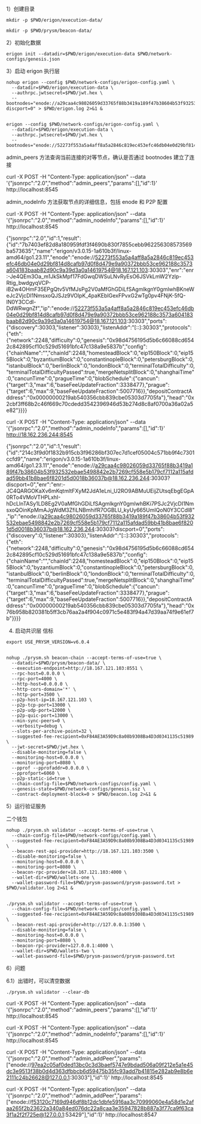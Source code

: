 
1）创建目录

```
mkdir -p $PWD/erigon/execution-data/

mkdir -p $PWD/prysm/beacon-data/
```

2）初始化数据

```
erigon init --datadir=$PWD/erigon/execution-data $PWD/network-configs/genesis.json
```

3）启动 erigon 执行层

```
nohup erigon --config $PWD/network-configs/erigon-config.yaml \
  --datadir=$PWD/erigon/execution-data \
  --authrpc.jwtsecret=$PWD/jwt.hex \
  --bootnodes="enode://a29caa4c98026059d33765f88b3419a189f47b38604b53f932532ebae5498842e2b7269cf558e5b179cf7112a115afdad59bb41b8bae6f8201d5d0018b36037b@18.162.236.244:30303?discport=0" > $PWD/erigon.log 2>&1 &


erigon --config $PWD/network-configs/erigon-config.yaml \
  --datadir=$PWD/erigon/execution-data \
  --authrpc.jwtsecret=$PWD/jwt.hex \
  --bootnodes="enode://52273f553a5a4aff8a5a2846c819ec453efc46db04e0d29bf814d8cafb97d0f8d479e9a90372bbb53ce962188c3573a604183baab82d90c9a39d3a0a14619754@18.167.121.103:30303"
```

admin_peers 方法查询当前连接的对等节点，确认是否通过 bootnodes 建立了连接

curl -X POST -H "Content-Type: application/json" --data '{"jsonrpc":"2.0","method":"admin_peers","params":[],"id":1}' http://localhost:8545

admin_nodeInfo 方法获取节点的详细信息，包括 enode 和 P2P 配置

curl -X POST -H "Content-Type: application/json" --data '{"jsonrpc":"2.0","method":"admin_nodeInfo","params":[],"id":1}' http://localhost:8545

{"jsonrpc":"2.0","id":1,"result":{"id":"7b7403ef82d8a180959fdf3f4690b830f7855cebb962256308573569ba573635","name":"erigon/v3.0.15-1a610b3f/linux-amd64/go1.23.11","enode":"enode://52273f553a5a4aff8a5a2846c819ec453efc46db04e0d29bf814d8cafb97d0f8d479e9a90372bbb53ce962188c3573a604183baab82d90c9a39d3a0a14619754@18.167.121.103:30303","enr":"enr:-Je4QEm3Oa_m1JkSkMpf17FdGwqDWSuLNvRyEsO6JSVkLmW2Yzlp-Rtig_bwdgyqVCP-iB2w4OHmF35EPgQtv5VfMJsPg2V0aMfGhGDiLfSAgmlkgnY0gmlwhBKneWeJc2VjcDI1NmsxoQJSJz9VOlpK_4paKEbIGexFPvxG2wTg0pv4FNjK-5fQ-IN0Y3CCdl-DdWRwgnZf","ip":"enode://52273f553a5a4aff8a5a2846c819ec453efc46db04e0d29bf814d8cafb97d0f8d479e9a90372bbb53ce962188c3573a604183baab82d90c9a39d3a0a14619754@18.167.121.103:30303","ports":{"discovery":30303,"listener":30303},"listenAddr":"[::]:30303","protocols":{"eth":{"network":2248,"difficulty":0,"genesis":"0x98d4756195d5b6c66088cd6542c842895cf10c529d51691bfc47c138a9e5837b","config":{"chainName":"","chainId":2248,"homesteadBlock":0,"eip150Block":0,"eip155Block":0,"byzantiumBlock":0,"constantinopleBlock":0,"petersburgBlock":0,"istanbulBlock":0,"berlinBlock":0,"londonBlock":0,"terminalTotalDifficulty":0,"terminalTotalDifficultyPassed":true,"mergeNetsplitBlock":0,"shanghaiTime":0,"cancunTime":0,"pragueTime":0,"blobSchedule":{"cancun":{"target":3,"max":6,"baseFeeUpdateFraction":3338477},"prague":{"target":6,"max":9,"baseFeeUpdateFraction":5007716}},"depositContractAddress":"0x00000000219ab540356cbb839cbe05303d7705fa"},"head":"0x2cbf3ff68b2c46f669c70cdedd3542396946d53b274d8c8af0700a36a02a5e82"}}}}


curl -X POST -H "Content-Type: application/json" --data '{"jsonrpc":"2.0","method":"admin_nodeInfo","params":[],"id":1}' http://18.162.236.244:8545

{"jsonrpc":"2.0","id":1,"result":{"id":"214c3f9d0f1832b915cb3f96286bf307ec7d1cef05004c571bb9f4c7301ccfd9","name":"erigon/v3.0.15-1a610b3f/linux-amd64/go1.23.11","enode":"enode://a29caa4c98026059d33765f88b3419a189f47b38604b53f932532ebae5498842e2b7269cf558e5b179cf7112a115afdad59bb41b8bae6f8201d5d0018b36037b@18.162.236.244:30303?discport=0","enr":"enr:-JC4QARGOKaXv6mKqtmltFXyM2JdA1eLni_U2RO9ABMuUEijZUtsqEbgEGpA0RTo4VMoVTHPLxhI-hDcLlnTASy1LD8Eg2V0aMfGhGDiLfSAgmlkgnY0gmlwhBKi7PSJc2VjcDI1NmsxoQOinKpMmAJgWdM3ZfiLNBmhifR7OGBLU_kyUy665UmIQoN0Y3CCdl8","ip":"enode://a29caa4c98026059d33765f88b3419a189f47b38604b53f932532ebae5498842e2b7269cf558e5b179cf7112a115afdad59bb41b8bae6f8201d5d0018b36037b@18.162.236.244:30303?discport=0","ports":{"discovery":0,"listener":30303},"listenAddr":"[::]:30303","protocols":{"eth":{"network":2248,"difficulty":0,"genesis":"0x98d4756195d5b6c66088cd6542c842895cf10c529d51691bfc47c138a9e5837b","config":{"chainName":"","chainId":2248,"homesteadBlock":0,"eip150Block":0,"eip155Block":0,"byzantiumBlock":0,"constantinopleBlock":0,"petersburgBlock":0,"istanbulBlock":0,"berlinBlock":0,"londonBlock":0,"terminalTotalDifficulty":0,"terminalTotalDifficultyPassed":true,"mergeNetsplitBlock":0,"shanghaiTime":0,"cancunTime":0,"pragueTime":0,"blobSchedule":{"cancun":{"target":3,"max":6,"baseFeeUpdateFraction":3338477},"prague":{"target":6,"max":9,"baseFeeUpdateFraction":5007716}},"depositContractAddress":"0x00000000219ab540356cbb839cbe05303d7705fa"},"head":"0x76b958b820381b5ff3cb76aa2a4f904c0971c5e483f94a47d39aa74f9e61ef7b"}}}}


4) 启动共识层 信标

```
export USE_PRYSM_VERSION=v6.0.4


nohup ./prysm.sh beacon-chain --accept-terms-of-use=true \
  --datadir=$PWD/prysm/beacon-data/ \
  --execution-endpoint=http://18.167.121.103:8551 \
  --rpc-host=0.0.0.0 \
  --rpc-port=4000 \
  --http-host=0.0.0.0 \
  --http-cors-domain='*' \
  --http-port=3500 \
  --p2p-host-ip=18.167.121.103 \
  --p2p-tcp-port=13000 \
  --p2p-udp-port=12000 \
  --p2p-quic-port=13000 \
  --min-sync-peers=0 \
  --verbosity=debug \
  --slots-per-archive-point=32 \
  --suggested-fee-recipient=0xF84AE3A59D9c8a08b9308Ba4D3d0341135c51989 \
  --jwt-secret=$PWD/jwt.hex \
  --disable-monitoring=false \
  --monitoring-host=0.0.0.0 \
  --monitoring-port=8080 \
  --pprof --pprofaddr=0.0.0.0 \
  --pprofport=6060 \
  --p2p-static-id=true \
  --chain-config-file=$PWD/network-configs/config.yaml \
  --genesis-state=$PWD/network-configs/genesis.ssz \
  --contract-deployment-block=0 > $PWD/beacon.log 2>&1 &
```

5）运行验证服务

二个钱包

```
nohup ./prysm.sh validator --accept-terms-of-use=true \
  --chain-config-file=$PWD/network-configs/config.yaml \
  --suggested-fee-recipient=0xF84AE3A59D9c8a08b9308Ba4D3d0341135c51989 \
  --beacon-rest-api-provider=http://18.167.121.103:3500 \
  --disable-monitoring=false \
  --monitoring-host=0.0.0.0 \
  --monitoring-port=8080 \
  --beacon-rpc-provider=18.167.121.103:4000 \
  --wallet-dir=$PWD/wallets-one \
  --wallet-password-file=$PWD/prysm-password/prysm-password.txt > $PWD/validator.log 2>&1 &


./prysm.sh validator --accept-terms-of-use=true \
  --chain-config-file=$PWD/network-configs/config.yaml \
  --suggested-fee-recipient=0xF84AE3A59D9c8a08b9308Ba4D3d0341135c51989 \
  --beacon-rest-api-provider=http://127.0.0.1:3500 \
  --disable-monitoring=false \
  --monitoring-host=0.0.0.0 \
  --monitoring-port=8080 \
  --beacon-rpc-provider=127.0.0.1:4000 \
  --wallet-dir=$PWD/wallets-two \
  --wallet-password-file=$PWD/prysm-password/prysm-password.txt
```



6）问题

6.1）出错时，可以清空数据

```
./prysm.sh validator --clear-db
```

curl -X POST -H "Content-Type: application/json" --data '{"jsonrpc":"2.0","method":"admin_peers","params":[],"id":1}' http://localhost:8545

curl -X POST -H "Content-Type: application/json" --data '{"jsonrpc":"2.0","method":"admin_nodeInfo","params":[],"id":1}' http://localhost:8545

curl -X POST -H "Content-Type: application/json" --data '{"jsonrpc":"2.0","method":"admin_addPeer","params":["enode://97ea2c05af0ded13bc0c3d3baef5747e9bdad506a09f212e5a1e45dc3e9513f38b0d4d363dfbbcb6d59475b35fc93add7b41815e282ab9e8b6e2111c24b26628@127.0.0.1:30303"],"id":1}' http://localhost:8545

curl -X POST -H "Content-Type: application/json" --data '{"jsonrpc":"2.0","method":"admin_addPeer","params":["enode://f53120c7169d946df8b12dc1dbfe5916aa3c70999060e4a58d1e2afaa265f2b23622a340a84ed076dc22a8caa3e35947828b887a3f77ca9f63ca3f1a2f2f725e@127.0.0.1:53429"],"id":1}' http://localhost:8547

